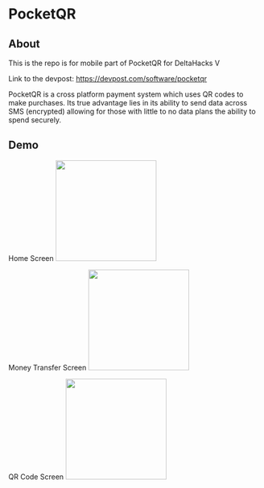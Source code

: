 # PocketQR

## About
This is the repo is for mobile part of PocketQR for DeltaHacks V

Link to the devpost: https://devpost.com/software/pocketqr

PocketQR is a cross platform payment system which uses QR codes to make purchases. 
Its true advantage lies in its ability to send data across SMS (encrypted) allowing for those with little to no data plans the ability to spend securely.

## Demo

Home Screen
<img src="https://challengepost-s3-challengepost.netdna-ssl.com/photos/production/software_photos/000/751/104/datas/original.png" width="200"/>

Money Transfer Screen
<img src="https://challengepost-s3-challengepost.netdna-ssl.com/photos/production/software_photos/000/751/106/datas/original.png" width="200"/>

QR Code Screen
<img src="https://challengepost-s3-challengepost.netdna-ssl.com/photos/production/software_photos/000/751/103/datas/original.png" width="200"/>
